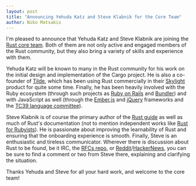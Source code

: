 ```yaml
---
layout: post
title: "Announcing Yehuda Katz and Steve Klabnik for the Core Team"
author: Niko Matsakis
---
```


I'm pleased to announce that Yehuda Katz and Steve Klabnik are joining
the [Rust core team]. Both of them are not only active and engaged
members of the Rust community, but they also bring a variety of skills
and experience with them.

Yehuda Katz will be known to many in the Rust community for his work
on the initial design and implementation of the Cargo project. He is
also a co-founder of [Tilde], which has been using Rust commercially
in their [Skylight] product for quite some time. Finally, he has been
heavily involved with the Ruby ecosystem (through such projects as
[Ruby on Rails] and [Bundler]) and with JavaScript as well (through
the [Ember.js] and [jQuery] frameworks and the
[TC39 language committee]).

Steve Klabnik is of course the primary author of the [Rust guide] as
well as much of Rust's documentation (not to mention independent works
like [Rust for Rubyists]). He is passionate about improving the
learnability of Rust and ensuring that the onboarding experience is
smooth. Finally, Steve is an enthusiastic and tireless
communicator. Wherever there is discussion about Rust to be found, be
it IRC, the [RFCs repo], or [Reddit]/[HackerNews], you can be sure to
find a comment or two from Steve there, explaining and clarifying the
situation.

Thanks Yehuda and Steve for all your hard work, and welcome to the core team!

[Rust core team]: https://github.com/rust-lang/rust/wiki/Note-core-team
[Ember.js]: http://emberjs.com/team/
[Skylight]: https://www.skylight.io/
[Tilde]: http://www.tilde.io/
[Rust guide]: http://doc.rust-lang.org/guide.html
[Rust for Rubyists]: http://www.rustforrubyists.com/
[Reddit]: http://www.reddit.com/r/rust
[HackerNews]: https://news.ycombinator.com/
[RFCs repo]: https://github.com/rust-lang/rfcs/
[Ruby on Rails]: http://rubyonrails.org/
[jQuery]: http://jquery.com/
[Bundler]: http://bundler.io/
[TC39 language committee]: http://www.ecma-international.org/memento/TC39.htm
